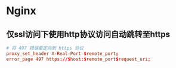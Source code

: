 # Nginx

## 仅ssl访问下使用http协议访问自动跳转至https

```conf
# 将 497 错误重定向到 https 协议
proxy_set_header X-Real-Port $remote_port;
error_page 497 https://$host:$remote_port$request_uri;
```
